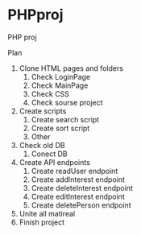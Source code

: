 # PHPproj
PHP proj

Plan    
1. Clone HTML pages and folders 
   1. Check LoginPage
   2. Check MainPage
   3. Check CSS 
   4. Check sourse project
2. Create scripts 
   1. Create search script
   2. Create sort script 
   3. Other 
3. Check old DB
   1. Conect DB
4. Create API endpoints
   1. Create readUser endpoint
   2. Create addInterest endpoint
   3. Create deleteInterest endpoint
   4. Create editInterest endpoint
   5. Create deletePerson endpoint
5. Unite all matireal
6. Finish project
